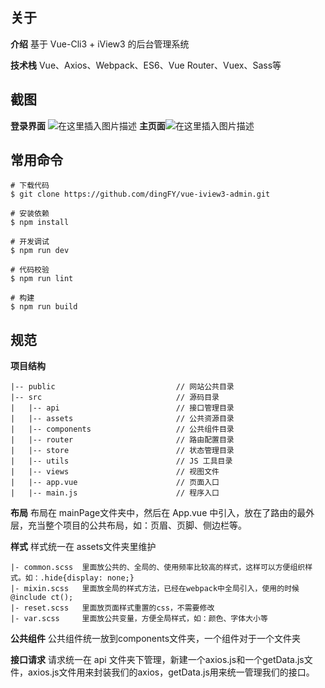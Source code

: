 ## 关于
**介绍**
基于 Vue-Cli3 + iView3 的后台管理系统

**技术栈**
Vue、Axios、Webpack、ES6、Vue Router、Vuex、Sass等

## 截图
**登录界面**
![在这里插入图片描述](https://img-blog.csdnimg.cn/20200410090509163.png)
**主页面**![在这里插入图片描述](https://img-blog.csdnimg.cn/20200410090527733.png)
## 常用命令
```
# 下载代码
$ git clone https://github.com/dingFY/vue-iview3-admin.git

# 安装依赖
$ npm install

# 开发调试
$ npm run dev

# 代码校验
$ npm run lint

# 构建
$ npm run build
```
## 规范
**项目结构**
```
|-- public                           // 网站公共目录
|-- src                              // 源码目录
|   |-- api                          // 接口管理目录
|   |-- assets                       // 公共资源目录
|   |-- components                   // 公共组件目录
|   |-- router                       // 路由配置目录
|   |-- store                        // 状态管理目录
|   |-- utils                        // JS 工具目录
|   |-- views                        // 视图文件
|   |-- app.vue                      // 页面入口
|   |-- main.js                      // 程序入口
```
**布局**
布局在 mainPage文件夹中，然后在 App.vue 中引入，放在了路由的最外层，充当整个项目的公共布局，如：页眉、页脚、侧边栏等。

**样式**
样式统一在 assets文件夹里维护
```
|- common.scss  里面放公共的、全局的、使用频率比较高的样式，这样可以方便组织样式。如：.hide{display: none;}
|- mixin.scss   里面放全局的样式方法，已经在webpack中全局引入，使用的时候 @include ct();
|- reset.scss   里面放页面样式重置的css，不需要修改
|- var.scss     里面放公共变量，方便全局样式，如：颜色、字体大小等
```
**公共组件**
公共组件统一放到components文件夹，一个组件对于一个文件夹

**接口请求**
请求统一在 api 文件夹下管理，新建一个axios.js和一个getData.js文件，axios.js文件用来封装我们的axios，getData.js用来统一管理我们的接口。
